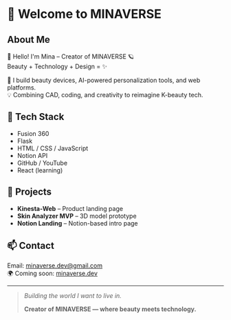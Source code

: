 # 👋 Welcome to MINAVERSE

## About Me  
👋 Hello! I'm Mina – Creator of MINAVERSE 🪐  
Beauty + Technology + Design = ✨

💄 I build beauty devices, AI-powered personalization tools, and web platforms.  
💡 Combining CAD, coding, and creativity to reimagine K-beauty tech.

## 🔧 Tech Stack  
- Fusion 360  
- Flask  
- HTML / CSS / JavaScript  
- Notion API  
- GitHub / YouTube  
- React (learning)

## 🚀 Projects  
- **Kinesta-Web** – Product landing page  
- **Skin Analyzer MVP** – 3D model prototype  
- **Notion Landing** – Notion-based intro page  

## 📫 Contact  
Email: [minaverse.dev@gmail.com](mailto:minaverse.dev@gmail.com)  
🌍 Coming soon: [minaverse.dev](https://minaverse-dev)

---

> *Building the world I want to live in.*  
>  
> **Creator of MINAVERSE — where beauty meets technology.**
